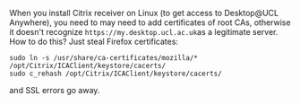When you install Citrix receiver on Linux (to get access to Desktop@UCL Anywhere), you need to may need to add certificates of root CAs, otherwise it doesn't recognize `https://my.desktop.ucl.ac.uk`as a legitimate server.
How to do this? Just steal Firefox certificates:

    sudo ln -s /usr/share/ca-certificates/mozilla/* /opt/Citrix/ICAClient/keystore/cacerts/
    sudo c_rehash /opt/Citrix/ICAClient/keystore/cacerts/

and SSL errors go away.
